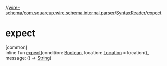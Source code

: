 //[wire-schema](../../../index.md)/[com.squareup.wire.schema.internal.parser](../index.md)/[SyntaxReader](index.md)/[expect](expect.md)

# expect

[common]\
inline fun [expect](expect.md)(condition: [Boolean](https://kotlinlang.org/api/latest/jvm/stdlib/kotlin/-boolean/index.html), location: [Location](../../com.squareup.wire.schema/-location/index.md) = location(), message: () -&gt; [String](https://kotlinlang.org/api/latest/jvm/stdlib/kotlin/-string/index.html))
